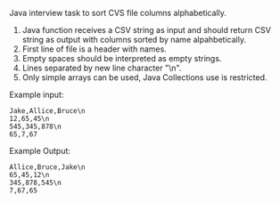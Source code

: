 Java interview task to sort CVS file columns alphabetically.

1. Java function receives a CSV string as input and should return CSV string as output with columns sorted by name alpahbetically.
2. First line of file is a header with names.
3. Empty spaces should be interpreted as empty strings.
4. Lines separated by new line character "\n".
5. Only simple arrays can be used, Java Collections use is restricted.

Example input:
```
Jake,Allice,Bruce\n
12,65,45\n
545,345,878\n
65,7,67
```

Example Output:
```
Allice,Bruce,Jake\n
65,45,12\n
345,878,545\n
7,67,65
```
